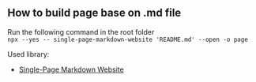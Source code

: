## How to build page base on .md file

Run the following command in the root folder  
`npx --yes -- single-page-markdown-website 'README.md' --open -o page`

Used library:

- [Single-Page Markdown Website](https://yuanqing.github.io/single-page-markdown-website)
